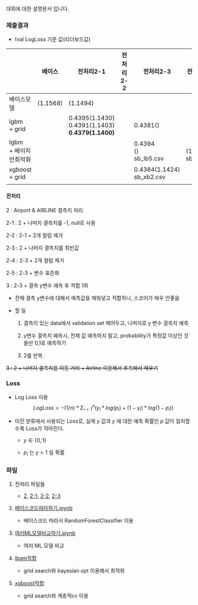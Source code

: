 대회에 대한 설명문서 입니다.



### 제출결과

+ tval LogLoss 기준 값(리더보드값)

|                             | 베이스   | 전처리2-1                                                  | 전처리2-2 | 전처리2-3                      | 전처리2-4                      | 전처리2-5 | 전처리3  |      |      |
| --------------------------- | -------- | ---------------------------------------------------------- | --------- | ------------------------------ | ------------------------------ | --------- | -------- | ---- | ---- |
| 베이스모델                  | (1.1568) | (1.1494)                                                   |           |                                |                                |           |          |      |      |
| lgbm<br />+ grid            |          | 0.4395(1.1430)<br />0.4391(1.1403)<br />**0.4379(1.1400)** |           | 0.4381()                       |                                |           | (1.9952) |      |      |
| lgbm <br />+ 베이지안최적화 |          |                                                            |           | 0.4394<br />()<br />sb_lb5.csv | <br />(1.1530)<br />sb_lb3.csv |           |          |      |      |
| xgboost<br />+ grid         |          |                                                            |           | 0.4384(1.1424)<br />sb_xb2.csv |                                |           |          |      |      |
|                             |          |                                                            |           |                                |                                |           |          |      |      |



#### 전처리

2 : Airport & AIRLINE 결측치 처리

2-1 : 2 + 나머지 결측치를 -1, null로 사용

2-2 : 2-1 + 2개 컬럼 제거

2-3 : 2 + 나머지 결측치를 최빈값

2-4 : 2-3 + 2개 컬럼 제거

2-5 : 2-3 + 변수 표준화

3 : 2-3 + 결측 y변수 예측 후 적합 1회

+ 전체 결측 y변수에 대해서 예측값을 채워넣고 적합하니, 스코어가 매우 안좋음

+ 할 일

  1. 결측이 있는 data에서 validation set 떼어두고, 나머지로 y 변수 결측치 예측

  2. y변수 결측치 예측시, 전체 값 예측하지 말고, probability가 특정값 이상인 것들만 0,1로 예측하기

  3. 2를 반복.

~~3 : 2 + 나머지 결측치를 이동 거리 + Airline 이용해서 추측해서 채우기~~







### Loss

+ Log Loss 이용
    $$
    Log Loss = - (1/n) * Σ_{i=1}^n (y_i * log(p_i) + (1 - y_i) * log(1 - p_i))
    $$

+ 이진 분류에서 사용되는 Loss로, 실제 $y$ 값과 $y$ 에 대한 예측 확률인 $p$ 값이 일치할수록 Loss가 작아진다.

    + $y \in \{0,1\}$

    + $p_i$ 는 $y=1$ 일 확률






### 파일

1. 전처리 파일들

   + [2](./전처리방법2.ipynb), [2-1](./전처리방법2-1.ipynb), [2-2](./전처리방법2-2.ipynb), [2-3](./전처리방법2-3.ipynb)

     

2. [베이스코드따라하기.ipynb](./베이스코드따라하기.ipynb)

   + 베이스코드 따라서 RandomForestClassifier 이용

     

3. [여러ML모델비교하기.ipynb](./여러ML모델비교하기.ipynb)
   + 여러 ML 모델 비교

4. [lbgm적합](./LGBM적합후제출.ipynb)
   + grid search와 bayesian opt 이용해서 최적화

5. [xgboost적합](./model_xgboost.ipynb)
   + grid search와 계층적cv 이용

